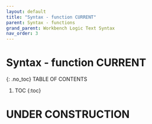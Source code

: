 ```yaml
---
layout: default
title: "Syntax - function CURRENT"
parent: Syntax - functions
grand_parent: Workbench Logic Text Syntax
nav_order: 3
---
```

# Syntax - function CURRENT
{: .no_toc}
TABLE OF CONTENTS 
1. TOC
{:toc}  
 
# UNDER CONSTRUCTION

